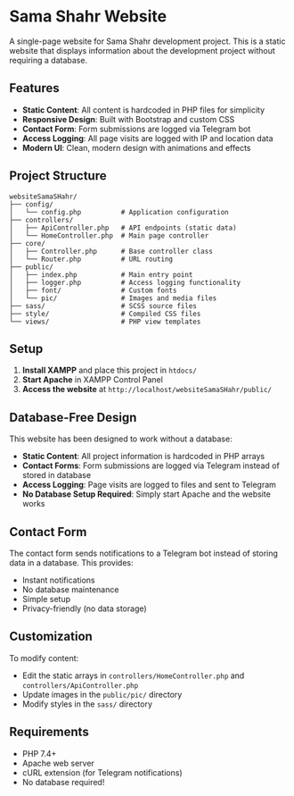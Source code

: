 # Sama Shahr Website

A single-page website for Sama Shahr development project. This is a static website that displays information about the development project without requiring a database.

## Features

- **Static Content**: All content is hardcoded in PHP files for simplicity
- **Responsive Design**: Built with Bootstrap and custom CSS
- **Contact Form**: Form submissions are logged via Telegram bot
- **Access Logging**: All page visits are logged with IP and location data
- **Modern UI**: Clean, modern design with animations and effects

## Project Structure

```
websiteSamaSHahr/
├── config/
│   └── config.php          # Application configuration
├── controllers/
│   ├── ApiController.php   # API endpoints (static data)
│   └── HomeController.php  # Main page controller
├── core/
│   ├── Controller.php      # Base controller class
│   └── Router.php          # URL routing
├── public/
│   ├── index.php           # Main entry point
│   ├── logger.php          # Access logging functionality
│   ├── font/               # Custom fonts
│   └── pic/                # Images and media files
├── sass/                   # SCSS source files
├── style/                  # Compiled CSS files
└── views/                  # PHP view templates
```

## Setup

1. **Install XAMPP** and place this project in `htdocs/`
2. **Start Apache** in XAMPP Control Panel
3. **Access the website** at `http://localhost/websiteSamaSHahr/public/`

## Database-Free Design

This website has been designed to work without a database:

- **Static Content**: All project information is hardcoded in PHP arrays
- **Contact Forms**: Form submissions are logged via Telegram instead of stored in database
- **Access Logging**: Page visits are logged to files and sent to Telegram
- **No Database Setup Required**: Simply start Apache and the website works

## Contact Form

The contact form sends notifications to a Telegram bot instead of storing data in a database. This provides:

- Instant notifications
- No database maintenance
- Simple setup
- Privacy-friendly (no data storage)

## Customization

To modify content:

- Edit the static arrays in `controllers/HomeController.php` and `controllers/ApiController.php`
- Update images in the `public/pic/` directory
- Modify styles in the `sass/` directory

## Requirements

- PHP 7.4+
- Apache web server
- cURL extension (for Telegram notifications)
- No database required!
